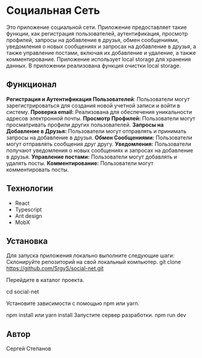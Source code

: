 # Социальная Сеть

Это приложение социальной сети. Приложение предоставляет такие функции, как регистрация пользователей, аутентификация, просмотр профилей, запросы на добавление в друзья, обмен сообщениями, уведомления о новых сообщениях и запросах на добавление в друзья, а также управление постами, включая их добавление и удаление, а также комментирование. Приложение использует local storage для хранения данных. В приложении реализована функция очистки local storage.

## Функционал

**Регистрация и Аутентификация Пользователей**: Пользователи могут зарегистрироваться для создания новой учетной записи и войти в систему.
**Проверка email:** Реализована для обеспечения уникальности адресов электронной почты.
**Просмотр Профилей:** Пользователи могут просматривать профили других пользователей.
**Запросы на Добавление в Друзья:** Пользователи могут отправлять и принимать запросы на добавление в друзья.
**Обмен Сообщениями:** Пользователи могут отправлять сообщения друг другу.
**Уведомления:** Пользователи получают уведомления о новых сообщениях и запросах на добавление в друзья.
**Управление постами:** Пользователи могут добавлять и удалять посты.
**Комментирование:** Пользователи могут комментировать посты.

## Технологии

-   React
-   Typescript
-   Ant design
-   MobX

## Установка

Для запуска приложения локально выполните следующие шаги:
Склонируйте репозиторий на свой локальный компьютер.
git clone https://github.com/SrgyS/social-net.git

Перейдите в каталог проекта.

cd social-net

Установите зависимости с помощью npm или yarn.

npm install или yarn install
Запустите сервер разработки.
npm run dev

## Автор

Сергей Степанов
